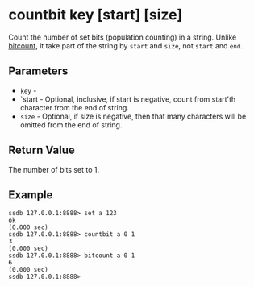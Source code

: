 # countbit key [start] [size]

Count the number of set bits (population counting) in a string. Unlike [bitcount](./bitcount.html), it take part of the string by `start` and `size`, not `start` and `end`.

## Parameters

* `key` - 
* `start - Optional, inclusive, if start is negative, count from start'th character from the end of string.
* `size` - Optional, if size is negative, then that many characters will be omitted from the end of string.

## Return Value

The number of bits set to 1.

## Example

	ssdb 127.0.0.1:8888> set a 123
	ok
	(0.000 sec)
	ssdb 127.0.0.1:8888> countbit a 0 1
	3
	(0.000 sec)
	ssdb 127.0.0.1:8888> bitcount a 0 1
	6
	(0.000 sec)
	ssdb 127.0.0.1:8888> 
